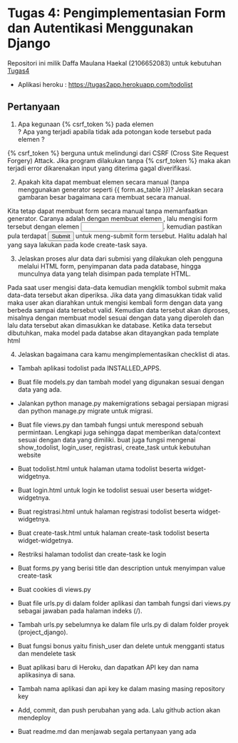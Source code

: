 # Tugas 4: Pengimplementasian Form dan Autentikasi Menggunakan Django

Repositori ini milik Daffa Maulana Haekal (2106652083) untuk kebutuhan [Tugas4](https://pbp-fasilkom-ui.github.io/ganjil-2023/assignments/tugas/tugas-3)

- Aplikasi heroku : https://tugas2app.herokuapp.com/todolist

## Pertanyaan

1.  Apa kegunaan {% csrf_token %} pada elemen <form>? Apa yang terjadi apabila tidak ada potongan kode tersebut pada elemen <form> ?
  
{% csrf_token %} berguna untuk melindungi dari CSRF (Cross Site Request Forgery) Attack. Jika program dilakukan tanpa {% csrf_token %} maka akan 
terjadi error dikarenakan input yang diterima gagal diverifikasi.
  
2.   Apakah kita dapat membuat elemen <form> secara manual (tanpa menggunakan generator seperti {{ form.as_table }})? 
     Jelaskan secara gambaran besar bagaimana cara membuat <form> secara manual.
 
Kita tetap dapat membuat form secara manual tanpa memanfaatkan generator. Caranya adalah dengan membuat elemen <form>, 
lalu mengisi form tersebut dengan elemen <input>. kemudian pastikan pula terdapat <input type="submit"> untuk meng-submit form tersebut. Halitu adalah hal yang saya 
lakukan pada kode create-task saya.
 
3.    Jelaskan proses alur data dari submisi yang dilakukan oleh pengguna melalui HTML form, penyimpanan data pada database, 
      hingga munculnya data yang telah disimpan pada template HTML.

Pada saat user mengisi data-data kemudian mengklik tombol submit maka data-data tersebut akan diperiksa. Jika data yang dimasukkan tidak valid maka user akan diarahkan untuk mengisi kembali form dengan data yang berbeda sampai data tersebut valid.
Kemudian data tersebut akan diproses, misalnya dengan membuat model sesuai dengan data yang diperoleh dan lalu data tersebut akan dimasukkan ke database. Ketika data tersebut dibutuhkan, maka model pada databse akan ditayangkan pada template html

4.    Jelaskan bagaimana cara kamu mengimplementasikan checklist di atas.

- Tambah aplikasi todolist pada INSTALLED_APPS.

- Buat file models.py dan tambah model yang digunakan sesuai dengan data yang ada.

- Jalankan python manage.py makemigrations sebagai persiapan migrasi dan python manage.py migrate untuk migrasi.

- Buat file views.py dan tambah fungsi untuk merespond sebuah permintaan. Lengkapi juga sehingga dapat memberikan data/context sesuai dengan data yang dimiliki. 
  buat juga fungsi mengenai show_todolist, login_user, registrasi, create_task untuk kebutuhan website

- Buat todolist.html untuk halaman utama todolist beserta widget-widgetnya.

- Buat login.html untuk login ke todolist sesuai user beserta widget-widgetnya.
  
- Buat registrasi.html untuk halaman registrasi todolist beserta widget-widgetnya.
  
- Buat create-task.html untuk halaman create-task todolist beserta widget-widgetnya.

- Restriksi halaman todolist dan create-task ke login
  
- Buat forms.py yang berisi title dan description untuk menyimpan value create-task
  
- Buat cookies di views.py
  
- Buat file urls.py di dalam folder aplikasi dan tambah fungsi dari views.py sebagai jawaban pada halaman indeks (/).

- Tambah urls.py sebelumnya ke dalam file urls.py di dalam folder proyek (project_django).

- Buat fungsi bonus yaitu finish_user dan delete untuk mengganti status dan mendelete task

- Buat aplikasi baru di Heroku, dan dapatkan API key dan nama aplikasinya di sana.

- Tambah nama aplikasi dan api key ke dalam masing masing repository key

- Add, commit, dan push perubahan yang ada. Lalu github action akan mendeploy

- Buat readme.md dan menjawab segala pertanyaan yang ada
